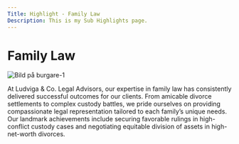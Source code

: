 ```yaml
---
Title: Highlight - Family Law
Description: This is my Sub Highlights page.
---
```


# Family Law
<div class="responsive-image">
<picture class="responsive-image">
  <source 
    media="(max-width: 799px)" 
    srcset="%base_url%/assets/img/asso.jpg?w=420&h=420&crop-to-fit" 
  />
  <source 
    media="(min-width: 800px)" 
    srcset="%base_url%/assets/img/asso.jpg?w=800&h=600&crop-to-fit" 
  />
  <img 
    src="%base_url%/assets/img/asso.jpg?w=800&h=600&crop-to-fit" 
    alt="Bild på burgare-1"
  />
</picture>
</div>

At Ludviga & Co. Legal Advisors, our expertise in family law has consistently delivered successful outcomes for our clients. From amicable divorce settlements to complex custody battles, we pride ourselves on providing compassionate legal representation tailored to each family’s unique needs. Our landmark achievements include securing favorable rulings in high-conflict custody cases and negotiating equitable division of assets in high-net-worth divorces.